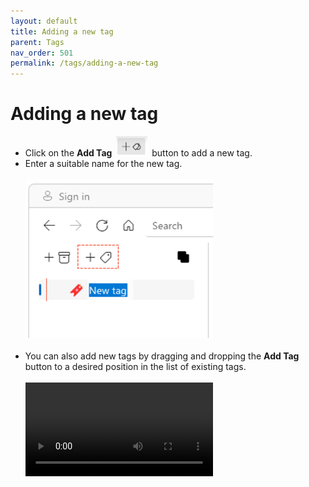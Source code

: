 ```yaml
---
layout: default
title: Adding a new tag
parent: Tags
nav_order: 501
permalink: /tags/adding-a-new-tag
---
```


# Adding a new tag

- Click on the **Add Tag** <img src="../img/Button-Add-Tag.png" alt="Add Tag Button" width="50" style="padding: 0px 3px 0px 3px"/> button to add a new tag.
- Enter a suitable name for the new tag. <br/><br/>
    <img src="../img/v1.2-PNG-Add-New-Tag.png" alt="Add New Tag" width="300"/><br/><br/>
- You can also add new tags by dragging and dropping the **Add Tag** button to a desired position in the list of existing tags.<br/><br/>
    <video autoplay loop controls>
    <source src="../img/v1.2-MP4-Adding-Tag-by-Drag-and-Drop.mp4" type="video/mp4">
    </video>